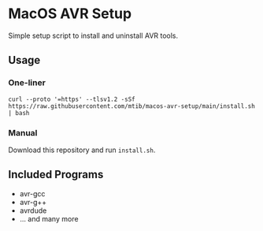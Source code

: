 # MacOS AVR Setup

Simple setup script to install and uninstall AVR tools.

## Usage

### One-liner

```
curl --proto '=https' --tlsv1.2 -sSf https://raw.githubusercontent.com/mtib/macos-avr-setup/main/install.sh | bash
```

### Manual

Download this repository and run `install.sh`.

## Included Programs

- avr-gcc
- avr-g++
- avrdude
- ... and many more
